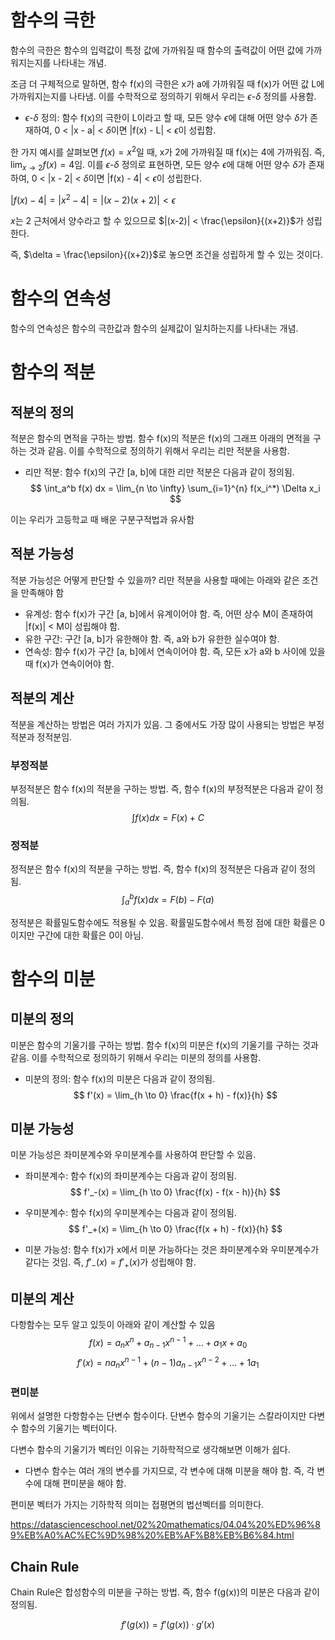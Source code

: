 # 함수의 극한
함수의 극한은 함수의 입력값이 특정 값에 가까워질 때 함수의 출력값이 어떤 값에 가까워지는지를 나타내는 개념.

조금 더 구체적으로 말하면, 함수 f(x)의 극한은 x가 a에 가까워질 때 f(x)가 어떤 값 L에 가까워지는지를 나타냄. 이를 수학적으로 정의하기 위해서 우리는 $\epsilon$-$\delta$ 정의를 사용함.
- $\epsilon$-$\delta$ 정의: 함수 f(x)의 극한이 L이라고 할 때, 모든 양수 $\epsilon$에 대해 어떤 양수 $\delta$가 존재하여, 0 < |x - a| < $\delta$이면 |f(x) - L| < $\epsilon$이 성립함.

한 가지 예시를 살펴보면 $f(x) = x^2$일 때, x가 2에 가까워질 때 f(x)는 4에 가까워짐. 즉, $\lim_{x \to 2} f(x) = 4$임. 이를 $\epsilon$-$\delta$ 정의로 표현하면, 모든 양수 $\epsilon$에 대해 어떤 양수 $\delta$가 존재하여, 0 < |x - 2| < $\delta$이면 |f(x) - 4| < $\epsilon$이 성립한다.

$|f(x) -4| = |x^2 - 4| = |(x-2)(x+2)| < \epsilon$

$x$는 2 근처에서 양수라고 할 수 있으므로 $|(x-2)| < \frac{\epsilon}{(x+2)}$가 성립한다.

즉, $\delta = \frac{\epsilon}{(x+2)}$로 놓으면 조건을 성립하게 할 수 있는 것이다.


# 함수의 연속성
함수의 연속성은 함수의 극한값과 함수의 실제값이 일치하는지를 나타내는 개념.

# 함수의 적분
## 적분의 정의
적분은 함수의 면적을 구하는 방법. 함수 f(x)의 적분은 f(x)의 그래프 아래의 면적을 구하는 것과 같음. 이를 수학적으로 정의하기 위해서 우리는 리만 적분을 사용함.
- 리만 적분: 함수 f(x)의 구간 [a, b]에 대한 리만 적분은 다음과 같이 정의됨.
$$
\int_a^b f(x) dx = \lim_{n \to \infty} \sum_{i=1}^{n} f(x_i^*) \Delta x_i
$$

이는 우리가 고등학교 때 배운 구분구적법과 유사함

## 적분 가능성
적분 가능성은 어떻게 판단할 수 있을까? 리만 적분을 사용할 때에는 아래와 같은 조건을 만족해야 함

- 유계성: 함수 f(x)가 구간 [a, b]에서 유계이어야 함. 즉, 어떤 상수 M이 존재하여 |f(x)| < M이 성립해야 함.
- 유한 구간: 구간 [a, b]가 유한해야 함. 즉, a와 b가 유한한 실수여야 함.
- 연속성: 함수 f(x)가 구간 [a, b]에서 연속이어야 함. 즉, 모든 x가 a와 b 사이에 있을 때 f(x)가 연속이어야 함.


## 적분의 계산
적분을 계산하는 방법은 여러 가지가 있음. 그 중에서도 가장 많이 사용되는 방법은 부정적분과 정적분임.
### 부정적분
부정적분은 함수 f(x)의 적분을 구하는 방법. 즉, 함수 f(x)의 부정적분은 다음과 같이 정의됨.
$$
\int f(x) dx = F(x) + C
$$

### 정적분
정적분은 함수 f(x)의 적분을 구하는 방법. 즉, 함수 f(x)의 정적분은 다음과 같이 정의됨.
$$
\int_a^b f(x) dx = F(b) - F(a)
$$

정적분은 확률밀도함수에도 적용될 수 있음. 확률밀도함수에서 특정 점에 대한 확률은 0이지만 구간에 대한 확률은 0이 아님. 

# 함수의 미분
## 미분의 정의
미분은 함수의 기울기를 구하는 방법. 함수 f(x)의 미분은 f(x)의 기울기를 구하는 것과 같음. 이를 수학적으로 정의하기 위해서 우리는 미분의 정의를 사용함.

- 미분의 정의: 함수 f(x)의 미분은 다음과 같이 정의됨.
$$
f'(x) = \lim_{h \to 0} \frac{f(x + h) - f(x)}{h}
$$

## 미분 가능성
미분 가능성은 좌미분계수와 우미분계수를 사용하여 판단할 수 있음.

- 좌미분계수: 함수 f(x)의 좌미분계수는 다음과 같이 정의됨.
$$
f'_-(x) = \lim_{h \to 0} \frac{f(x) - f(x - h)}{h}
$$
- 우미분계수: 함수 f(x)의 우미분계수는 다음과 같이 정의됨.
$$
f'_+(x) = \lim_{h \to 0} \frac{f(x + h) - f(x)}{h}
$$

- 미분 가능성: 함수 f(x)가 x에서 미분 가능하다는 것은 좌미분계수와 우미분계수가 같다는 것임. 즉, $f'_-(x) = f'_+(x)$가 성립해야 함.

## 미분의 계산
다항함수는 모두 알고 있듯이 아래와 같이 계산할 수 있음
$$
f(x) = a_n x^n + a_{n-1} x^{n-1} + ... + a_1 x + a_0
$$
$$
f'(x) = n a_n x^{n-1} + (n-1) a_{n-1} x^{n-2} + ... + 1 a_1
$$

### 편미분
위에서 설명한 다항함수는 단변수 함수이다. 단변수 함수의 기울기는 스칼라이지만 다변수 함수의 기울기는 벡터이다.

다변수 함수의 기울기가 벡터인 이유는 기하학적으로 생각해보면 이해가 쉽다.
- 다변수 함수는 여러 개의 변수를 가지므로, 각 변수에 대해 미분을 해야 함. 즉, 각 변수에 대해 편미분을 해야 함.

편미분 벡터가 가지는 기하학적 의미는 접평면의 법선벡터를 의미한다.

https://datascienceschool.net/02%20mathematics/04.04%20%ED%96%89%EB%A0%AC%EC%9D%98%20%EB%AF%B8%EB%B6%84.html

## Chain Rule
Chain Rule은 합성함수의 미분을 구하는 방법. 즉, 함수 f(g(x))의 미분은 다음과 같이 정의됨.

$$
f'(g(x)) = f'(g(x)) \cdot g'(x)
$$


